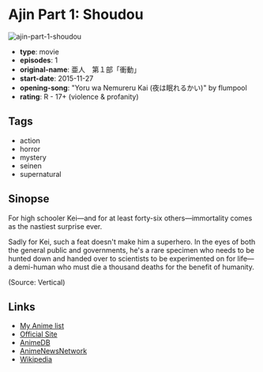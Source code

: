 # Ajin Part 1: Shoudou

![ajin-part-1-shoudou](https://cdn.myanimelist.net/images/anime/6/77205.jpg)

-   **type**: movie
-   **episodes**: 1
-   **original-name**: 亜人　第１部「衝動」
-   **start-date**: 2015-11-27
-   **opening-song**: "Yoru wa Nemureru Kai (夜は眠れるかい)" by flumpool
-   **rating**: R - 17+ (violence & profanity)

## Tags

-   action
-   horror
-   mystery
-   seinen
-   supernatural

## Sinopse

For high schooler Kei—and for at least forty-six others—immortality comes as the nastiest surprise ever.

Sadly for Kei, such a feat doesn't make him a superhero. In the eyes of both the general public and governments, he's a rare specimen who needs to be hunted down and handed over to scientists to be experimented on for life—a demi-human who must die a thousand deaths for the benefit of humanity.

(Source: Vertical)

## Links

-   [My Anime list](https://myanimelist.net/anime/30868/Ajin_Part_1__Shoudou)
-   [Official Site](http://www.ajin.net/)
-   [AnimeDB](http://anidb.info/perl-bin/animedb.pl?show=anime&aid=11265)
-   [AnimeNewsNetwork](http://www.animenewsnetwork.com/encyclopedia/anime.php?id=17176)
-   [Wikipedia](http://en.wikipedia.org/wiki/Ajin:_Demi-Human)
